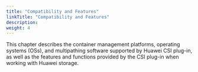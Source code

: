 ```yaml
---
title: "Compatibility and Features"
linkTitle: "Compatibility and Features"
description: 
weight: 4
---
```


This chapter describes the container management platforms, operating systems \(OSs\), and multipathing software supported by Huawei CSI plug-in, as well as the features and functions provided by the CSI plug-in when working with Huawei storage.





